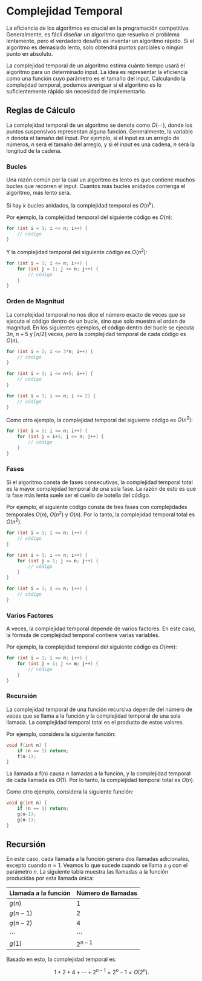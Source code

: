 # Complejidad Temporal

La eficiencia de los algoritmos es crucial en la programación competitiva. Generalmente, es fácil diseñar un algoritmo que resuelva el problema lentamente, pero el verdadero desafío es inventar un algoritmo rápido. Si el algoritmo es demasiado lento, solo obtendrá puntos parciales o ningún punto en absoluto.

La complejidad temporal de un algoritmo estima cuánto tiempo usará el algoritmo para un determinado input. La idea es representar la eficiencia como una función cuyo parámetro es el tamaño del input. Calculando la complejidad temporal, podemos averiguar si el algoritmo es lo suficientemente rápido sin necesidad de implementarlo.

## Reglas de Cálculo

La complejidad temporal de un algoritmo se denota como $O(\cdots)$, donde los puntos suspensivos representan alguna función. Generalmente, la variable $n$ denota el tamaño del input. Por ejemplo, si el input es un arreglo de números, $n$ será el tamaño del arreglo, y si el input es una cadena, $n$ será la longitud de la cadena.

### Bucles

Una razón común por la cual un algoritmo es lento es que contiene muchos bucles que recorren el input. Cuantos más bucles anidados contenga el algoritmo, más lento será.

Si hay $k$ bucles anidados, la complejidad temporal es $O(n^k)$.

Por ejemplo, la complejidad temporal del siguiente código es $O(n)$:

```cpp
for (int i = 1; i <= n; i++) {
    // código
}
```
Y la complejidad temporal del siguiente código es $O(n^2)$:

```cpp
for (int i = 1; i <= n; i++) {
    for (int j = 1; j <= n; j++) {
        // código
    }
}
```
### Orden de Magnitud

La complejidad temporal no nos dice el número exacto de veces que se ejecuta el código dentro de un bucle, sino que solo muestra el orden de magnitud. En los siguientes ejemplos, el código dentro del bucle se ejecuta $3n$, $n + 5$ y $\lceil n/2 \rceil$ veces, pero la complejidad temporal de cada código es $O(n)$.

```cpp
for (int i = 1; i <= 3*n; i++) {
    // código
}

for (int i = 1; i <= n+5; i++) {
    // código
}

for (int i = 1; i <= n; i += 2) {
    // código
}
```

Como otro ejemplo, la complejidad temporal del siguiente código es $O(n^2)$:

```cpp
for (int i = 1; i <= n; i++) {
    for (int j = i+1; j <= n; j++) {
        // código
    }
}
```

### Fases
Si el algoritmo consta de fases consecutivas, la complejidad temporal total es la mayor complejidad temporal de una sola fase. La razón de esto es que la fase más lenta suele ser el cuello de botella del código.

Por ejemplo, el siguiente código consta de tres fases con complejidades temporales $O(n)$, $O(n^2)$ y $O(n)$. Por lo tanto, la complejidad temporal total es $O(n^2)$.

```cpp
for (int i = 1; i <= n; i++) {
    // código
}

for (int i = 1; i <= n; i++) {
    for (int j = 1; j <= n; j++) {
        // código
    }
}

for (int i = 1; i <= n; i++) {
    // código
}
```

### Varios Factores

A veces, la complejidad temporal depende de varios factores. En este caso, la fórmula de complejidad temporal contiene varias variables.

Por ejemplo, la complejidad temporal del siguiente código es $O(nm)$:

```cpp
for (int i = 1; i <= n; i++) {
    for (int j = 1; j <= m; j++) {
        // código
    }
}
```

### Recursión
La complejidad temporal de una función recursiva depende del número de veces que se llama a la función y la complejidad temporal de una sola llamada. La complejidad temporal total es el producto de estos valores.

Por ejemplo, considera la siguiente función:

```cpp
void f(int n) {
    if (n == 1) return;
    f(n-1);
}
```

La llamada a f(n) causa $n$ llamadas a la función, y la complejidad temporal de cada llamada es $O(1)$. Por lo tanto, la complejidad temporal total es $O(n)$.

Como otro ejemplo, considera la siguiente función:

```cpp
void g(int n) {
    if (n == 1) return;
    g(n-1);
    g(n-1);
}
```

## Recursión

En este caso, cada llamada a la función genera dos llamadas adicionales, excepto cuando $n = 1$. Veamos lo que sucede cuando se llama a `g` con el parámetro $n$. La siguiente tabla muestra las llamadas a la función producidas por esta llamada única:

| Llamada a la función | Número de llamadas |
|----------------------|---------------------|
| $g(n)$               | 1                   |
| $g(n - 1)$           | 2                   |
| $g(n - 2)$           | 4                   |
| $\cdots$             | $\cdots$            |
| $g(1)$               | $2^{n-1}$           |

Basado en esto, la complejidad temporal es:

$$
1 + 2 + 4 + \cdots + 2^{n-1} = 2^n - 1 = O(2^n).
$$


